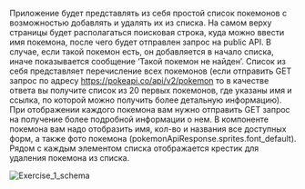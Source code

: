 Приложение будет представлять из себя простой список покемонов с возможностью добавлять и удалять их из списка. На самом верху страницы будет располагаться поисковая строка, куда можно ввести имя покемона, после чего будет отправлен запрос на public API.
В случае, если такой покемон есть, он добавляется в начало списка, иначе показывается сообщение ‘Такой покемон не найден’. 
Список из себя представляет перечисление всех покемонов (если отправить GET запрос по адресу https://pokeapi.co/api/v2/pokemon то в качестве ответа вы получите список из 20 первых покемонов, где указаны имя и ссылка, по которой можно получить более детальную информацию). 
При отображении каждого покемона вам нужно отправить GET запрос на получение более подробной информации о нем. В компоненте покемона вам надо отобразить имя, кол-во и названия все доступных форм, а также фото покемона (pokemonApiResponse.sprites.font_default). 
Рядом с каждым элементом списка отображается крестик для удаления покемона из списка. 

![Exercise_1_schema](https://user-images.githubusercontent.com/48245816/171485125-5a28d25a-5caf-4cc5-84c5-f90b4000b9f0.png)
